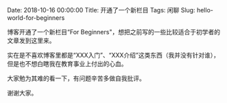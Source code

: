 Date: 2018-10-16 00:00:00
Title: 开通了一个新栏目
Tags: 闲聊
Slug: hello-world-for-beginners

博客开通了一个新栏目“For Beginners"，想把之前写的一些比较适合于初学者的文章发到这里来。

实在是不喜欢博客里都是“XXX入门”、“XXX介绍”这类东西（我并没有针对谁），但是也不想白瞎我在教育事业上付出的心血。

大家勉为其难的看一下，有问题辛苦多做自我批评。

谢谢大家。
